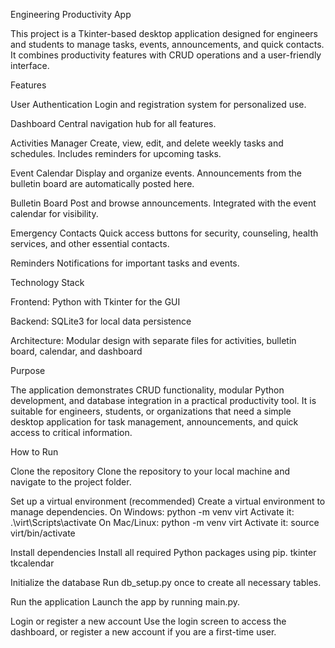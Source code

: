 Engineering Productivity App

This project is a Tkinter-based desktop application designed for engineers and students to manage tasks, events, announcements, and quick contacts. It combines productivity features with CRUD operations and a user-friendly interface.

Features

User Authentication
Login and registration system for personalized use.

Dashboard
Central navigation hub for all features.

Activities Manager
Create, view, edit, and delete weekly tasks and schedules. Includes reminders for upcoming tasks.

Event Calendar
Display and organize events. Announcements from the bulletin board are automatically posted here.

Bulletin Board
Post and browse announcements. Integrated with the event calendar for visibility.

Emergency Contacts
Quick access buttons for security, counseling, health services, and other essential contacts.

Reminders
Notifications for important tasks and events.

Technology Stack

Frontend: Python with Tkinter for the GUI

Backend: SQLite3 for local data persistence

Architecture: Modular design with separate files for activities, bulletin board, calendar, and dashboard

Purpose

The application demonstrates CRUD functionality, modular Python development, and database integration in a practical productivity tool. It is suitable for engineers, students, or organizations that need a simple desktop application for task management, announcements, and quick access to critical information.

How to Run

Clone the repository
Clone the repository to your local machine and navigate to the project folder.

Set up a virtual environment (recommended)
Create a virtual environment to manage dependencies.
On Windows: python -m venv virt
Activate it: .\virt\Scripts\activate
On Mac/Linux: python -m venv virt
Activate it: source virt/bin/activate

Install dependencies
Install all required Python packages using pip. 
tkinter
tkcalendar

Initialize the database
Run db_setup.py once to create all necessary tables.

Run the application
Launch the app by running main.py.

Login or register a new account
Use the login screen to access the dashboard, or register a new account if you are a first-time user.
